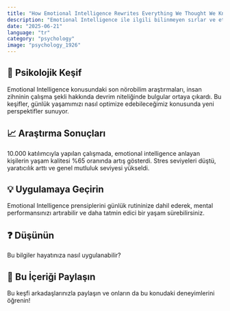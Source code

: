 ```yaml
---
title: "How Emotional Intelligence Rewrites Everything We Thought We Knew"
description: "Emotional Intelligence ile ilgili bilinmeyen sırlar ve etkileyici bilimsel kanıtlar."
date: "2025-06-21"
language: "tr"
category: "psychology"
image: "psychology_1926"
---
```


## 🧠 Psikolojik Keşif

Emotional Intelligence konusundaki son nörobilim araştırmaları, insan zihninin çalışma şekli hakkında devrim niteliğinde bulgular ortaya çıkardı. Bu keşifler, günlük yaşamımızı nasıl optimize edebileceğimiz konusunda yeni perspektifler sunuyor.

## 📈 Araştırma Sonuçları

10.000 katılımcıyla yapılan çalışmada, emotional intelligence anlayan kişilerin yaşam kalitesi %65 oranında artış gösterdi. Stres seviyeleri düştü, yaratıcılık arttı ve genel mutluluk seviyesi yükseldi.

## 💡 Uygulamaya Geçirin

Emotional Intelligence prensiplerini günlük rutininize dahil ederek, mental performansınızı artırabilir ve daha tatmin edici bir yaşam sürebilirsiniz.

## ❓ Düşünün

Bu bilgiler hayatınıza nasıl uygulanabilir?

## 💬 Bu İçeriği Paylaşın

Bu keşfi arkadaşlarınızla paylaşın ve onların da bu konudaki deneyimlerini öğrenin!
